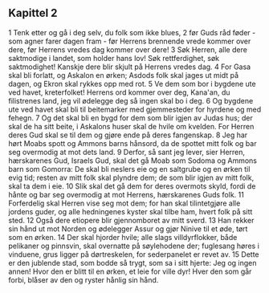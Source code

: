 ## Kapittel 2

1 Tenk etter og gå i deg selv, du folk som ikke blues,
2 før Guds råd føder - som agner farer dagen fram - før Herrens brennende vrede kommer over dere, før Herrens vredes dag kommer over dere!
3 Søk Herren, alle dere saktmodige i landet, som holder hans lov! Søk rettferdighet, søk saktmodighet! Kanskje dere blir skjult på Herrens vredes dag.
4 For Gasa skal bli forlatt, og Askalon en ørken; Asdods folk skal jages ut midt på dagen, og Ekron skal rykkes opp med rot.
5 Ve dem som bor i bygdene ute ved havet, kreterfolket! Herrens ord kommer over deg, Kana'an, du filistrenes land, jeg vil ødelegge deg så ingen skal bo i deg.
6 Og bygdene ute ved havet skal bli til beitemarker med gjemmesteder for hyrdene og med fehegn.
7 Og det skal bli en bygd for dem som blir igjen av Judas hus; der skal de ha sitt beite, i Askalons huser skal de hvile om kvelden. For Herren deres Gud skal se til dem og gjøre ende på deres fangenskap.
8 Jeg har hørt Moabs spott og Ammons barns hånsord, da de spottet mitt folk og bar seg overmodig at mot dets land.
9 Derfor, så sant jeg lever, sier Herren, hærskarenes Gud, Israels Gud, skal det gå Moab som Sodoma og Ammons barn som Gomorra: De skal bli neslers eie og en saltgrube og en ørken til evig tid; resten av mitt folk skal plyndre dem; de som blir igjen av mitt folk, skal ta dem i eie.
10 Slik skal det gå dem for deres overmots skyld, fordi de hånte og bar seg overmodig at mot Herrens, hærskarenes Guds folk.
11 Forferdelig skal Herren vise seg mot dem; for han skal tilintetgjøre alle jordens guder, og alle hedningenes kyster skal tilbe ham, hvert folk på sitt sted.
12 Også dere etiopere blir gjennomboret av mitt sverd.
13 Han rekker sin hånd ut mot Norden og ødelegger Assur og gjør Ninive til et øde, tørt som en ørken.
14 Der skal hjorder hvile; alle slags villdyrflokker, både pelikaner og pinnsvin, skal overnatte på søylehodene der; fuglesang høres i vinduene, grus ligger på dørtreskelen, for sederpanelet er revet av.
15 Dette er den jublende stad, som bodde så trygt, som sa i sitt hjerte: Jeg og ingen annen! Hvor den er blitt til en ørken, et leie for ville dyr! Hver den som går forbi, blåser av den og ryster hånlig sin hånd.
